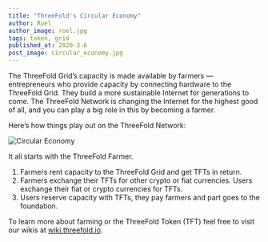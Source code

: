 ```yaml
---
title: "ThreeFold's Circular Economy"
author: Roel
author_image: roel.jpg
tags: token, grid
published_at: 2020-3-6
post_image: circular_economy.jpg
---
```


The ThreeFold Grid’s capacity is made available by farmers — entrepreneurs who provide capacity by connecting hardware to the ThreeFold Grid. They build a more sustainable Internet for generations to come. The ThreeFold Network is changing the Internet for the highest good of all, and you can play a big role in this by becoming a farmer.

Here’s how things play out on the ThreeFold Network:

![Circular Economy](./img/circular_economy.jpg)

It all starts with the ThreeFold Farmer.

1. Farmers rent capacity to the ThreeFold Grid and get TFTs in return.
2. Farmers exchange their TFTs for other crypto or fiat currencies. Users exchange their fiat or crypto currencies for TFTs.
3. Users reserve capacity with TFTs, they pay farmers and part goes to the foundation.

To learn more about farming or the ThreeFold Token (TFT) feel free to visit our wikis at [wiki.threefold.io](https://wiki.threefold.io).
